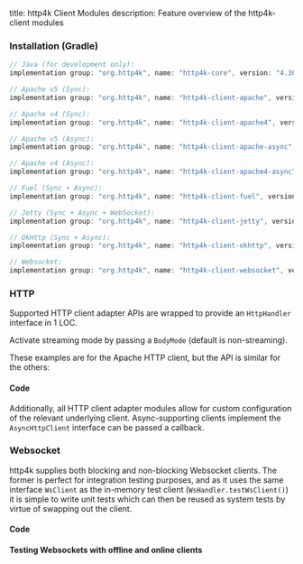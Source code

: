 title: http4k Client Modules
description: Feature overview of the http4k-client modules

### Installation (Gradle)

```groovy
// Java (for development only):
implementation group: "org.http4k", name: "http4k-core", version: "4.36.0.0"

// Apache v5 (Sync): 
implementation group: "org.http4k", name: "http4k-client-apache", version: "4.36.0.0"

// Apache v4 (Sync): 
implementation group: "org.http4k", name: "http4k-client-apache4", version: "4.36.0.0"

// Apache v5 (Async): 
implementation group: "org.http4k", name: "http4k-client-apache-async", version: "4.36.0.0"

// Apache v4 (Async): 
implementation group: "org.http4k", name: "http4k-client-apache4-async", version: "4.36.0.0"

// Fuel (Sync + Async): 
implementation group: "org.http4k", name: "http4k-client-fuel", version: "4.36.0.0"

// Jetty (Sync + Async + WebSocket): 
implementation group: "org.http4k", name: "http4k-client-jetty", version: "4.36.0.0"

// OkHttp (Sync + Async): 
implementation group: "org.http4k", name: "http4k-client-okhttp", version: "4.36.0.0"

// Websocket: 
implementation group: "org.http4k", name: "http4k-client-websocket", version: "4.36.0.0"
```

### HTTP
Supported HTTP client adapter APIs are wrapped to provide an `HttpHandler` interface in 1 LOC.

Activate streaming mode by passing a `BodyMode` (default is non-streaming).

These examples are for the Apache HTTP client, but the API is similar for the others:

#### Code [<img class="octocat"/>](https://github.com/http4k/http4k/blob/master/src/docs/guide/reference/clients/example_http.kt)

<script src="https://gist-it.appspot.com/https://github.com/http4k/http4k/blob/master/src/docs/guide/reference/clients/example_http.kt"></script>

Additionally, all HTTP client adapter modules allow for custom configuration of the relevant underlying client. Async-supporting clients implement the `AsyncHttpClient` interface can be passed a callback.

### Websocket
http4k supplies both blocking and non-blocking Websocket clients. The former is perfect for integration testing purposes, and as it uses the same interface `WsClient` as the in-memory test client (`WsHandler.testWsClient()`) it is simple to write unit tests which can then be reused as system tests by virtue of swapping out the client.

#### Code [<img class="octocat"/>](https://github.com/http4k/http4k/blob/master/src/docs/guide/reference/clients/example_websocket.kt)

<script src="https://gist-it.appspot.com/https://github.com/http4k/http4k/blob/master/src/docs/guide/reference/clients/example_websocket.kt"></script>

#### Testing Websockets with offline and online clients [<img class="octocat"/>](https://github.com/http4k/http4k/blob/master/src/docs/guide/reference/clients/TestingWebsockets.kt)

<script src="https://gist-it.appspot.com/https://github.com/http4k/http4k/blob/master/src/docs/guide/reference/clients/TestingWebsockets.kt"></script>
